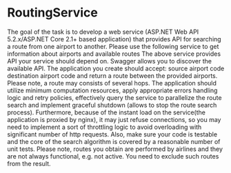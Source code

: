 # RoutingService
The goal of the task is to develop a web service (ASP.NET Web API 5.2.x/ASP.NET Core 2.1+ based application) that provides API for searching a route from one airport to another. Please use the following service to get information about airports and available routes
The above service provides API your service should depend on. Swagger allows you to discover the available API.
The application you create should accept:
source airport code
destination airport code 
and return a route between the provided airports. Please note, a route may consists of several hops.
The application should utilize minimum computation resources, apply appropriate errors handling logic and retry policies, effectively query the service to parallelize the route search and implement graceful shutdown (allows to stop the route search process). Furthermore, because of the instant load on the service(the application is proxied by nginx), it may just refuse connections, so you may need  to implement a sort of throttling logic to avoid overloading with significant number of http requests. Also, make sure your code is testable and the core of the search algorithm is covered by a reasonable number of unit tests.
Please note, routes you obtain are performed by airlines and they are not always functional, e.g. not active. You need to exclude such routes from the result.


